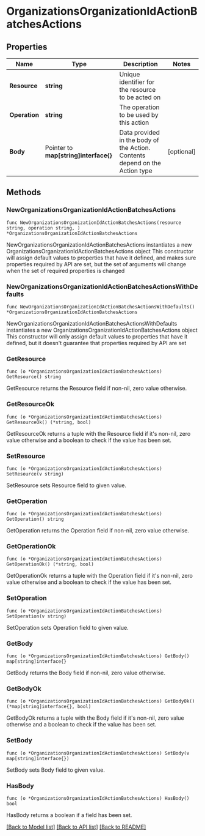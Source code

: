 # OrganizationsOrganizationIdActionBatchesActions

## Properties

Name | Type | Description | Notes
------------ | ------------- | ------------- | -------------
**Resource** | **string** | Unique identifier for the resource to be acted on | 
**Operation** | **string** | The operation to be used by this action | 
**Body** | Pointer to **map[string]interface{}** | Data provided in the body of the Action. Contents depend on the Action type | [optional] 

## Methods

### NewOrganizationsOrganizationIdActionBatchesActions

`func NewOrganizationsOrganizationIdActionBatchesActions(resource string, operation string, ) *OrganizationsOrganizationIdActionBatchesActions`

NewOrganizationsOrganizationIdActionBatchesActions instantiates a new OrganizationsOrganizationIdActionBatchesActions object
This constructor will assign default values to properties that have it defined,
and makes sure properties required by API are set, but the set of arguments
will change when the set of required properties is changed

### NewOrganizationsOrganizationIdActionBatchesActionsWithDefaults

`func NewOrganizationsOrganizationIdActionBatchesActionsWithDefaults() *OrganizationsOrganizationIdActionBatchesActions`

NewOrganizationsOrganizationIdActionBatchesActionsWithDefaults instantiates a new OrganizationsOrganizationIdActionBatchesActions object
This constructor will only assign default values to properties that have it defined,
but it doesn't guarantee that properties required by API are set

### GetResource

`func (o *OrganizationsOrganizationIdActionBatchesActions) GetResource() string`

GetResource returns the Resource field if non-nil, zero value otherwise.

### GetResourceOk

`func (o *OrganizationsOrganizationIdActionBatchesActions) GetResourceOk() (*string, bool)`

GetResourceOk returns a tuple with the Resource field if it's non-nil, zero value otherwise
and a boolean to check if the value has been set.

### SetResource

`func (o *OrganizationsOrganizationIdActionBatchesActions) SetResource(v string)`

SetResource sets Resource field to given value.


### GetOperation

`func (o *OrganizationsOrganizationIdActionBatchesActions) GetOperation() string`

GetOperation returns the Operation field if non-nil, zero value otherwise.

### GetOperationOk

`func (o *OrganizationsOrganizationIdActionBatchesActions) GetOperationOk() (*string, bool)`

GetOperationOk returns a tuple with the Operation field if it's non-nil, zero value otherwise
and a boolean to check if the value has been set.

### SetOperation

`func (o *OrganizationsOrganizationIdActionBatchesActions) SetOperation(v string)`

SetOperation sets Operation field to given value.


### GetBody

`func (o *OrganizationsOrganizationIdActionBatchesActions) GetBody() map[string]interface{}`

GetBody returns the Body field if non-nil, zero value otherwise.

### GetBodyOk

`func (o *OrganizationsOrganizationIdActionBatchesActions) GetBodyOk() (*map[string]interface{}, bool)`

GetBodyOk returns a tuple with the Body field if it's non-nil, zero value otherwise
and a boolean to check if the value has been set.

### SetBody

`func (o *OrganizationsOrganizationIdActionBatchesActions) SetBody(v map[string]interface{})`

SetBody sets Body field to given value.

### HasBody

`func (o *OrganizationsOrganizationIdActionBatchesActions) HasBody() bool`

HasBody returns a boolean if a field has been set.


[[Back to Model list]](../README.md#documentation-for-models) [[Back to API list]](../README.md#documentation-for-api-endpoints) [[Back to README]](../README.md)


